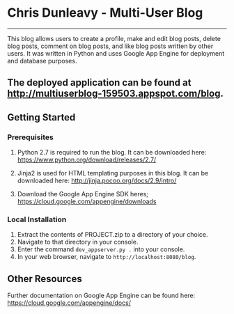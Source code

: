 # Chris Dunleavy - Multi-User Blog
----
This blog allows users to create a profile, make and edit blog posts, delete blog posts, comment on blog posts, and like blog posts written by other users. It was written in Python and uses Google App Engine for deployment and database purposes.

The deployed application can be found at http://multiuserblog-159503.appspot.com/blog.
----
## Getting Started
### Prerequisites
1. Python 2.7 is required to run the blog. It can be downloaded here: https://www.python.org/download/releases/2.7/

2. Jinja2 is used for HTML templating purposes in this blog. It can be downloaded here: http://jinja.pocoo.org/docs/2.9/intro/

3. Download the Google App Engine SDK heres; https://cloud.google.com/appengine/downloads

### Local Installation
1. Extract the contents of PROJECT.zip to a directory of your choice.
2. Navigate to that directory in your console.
3. Enter the command `dev_appserver.py .` into your console.
4. In your web browser, navigate to ```http://localhost:8080/blog```.

## Other Resources
Further documentation on Google App Engine can be found here: https://cloud.google.com/appengine/docs/
